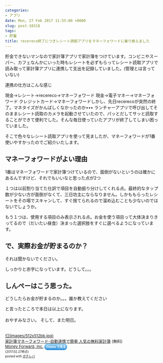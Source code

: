 ```yaml
---
categories:
- アプリ
date: Mon, 27 Feb 2017 11:55:00 +0000
slug: post-10318
tags:
- 貯蓄
title: recereco終了につきレシート読取アプリをマネーフォワードに乗り換えました
---
```


貯金できないマンなので家計簿アプリで家計簿をつけています。コンビニやスーパー、カフェなんかにいった時もレシートを必ずもらってレシート読取アプリで読み取って家計簿アプリに連携して支出を記録していました。(管理とは言っていない)

連携の仕方はこんな感じ

現金→レシート→recereco→マネーフォワード
現金→電子マネー→マネーフォワード
クレジットカード→マネーフォワード<!--more-->しかし、先日recerecoが突然の終了。マネタイズがかんばしくなかったのか••• ランチャーアプリで呼び出してそのままレシート読取のカメラを起動させていたので、パッとだしてサッと読取することができて便利でした。そんな毎日使っていたアプリが終了してしまい困っていました。

そこで色々なレシート読取アプリを使って見ましたが、マネーフォワードが1番使いやすかったのでご紹介いたします。

<h2>マネーフォワードがよい理由</h2>

1番はマネーフォワードで家計簿つけているので、面倒がないというのは確かにあるんですけど、それでもいいなと思った点が2つ

１つは以前割り当てた仕訳で項目を自動振り分けしてくれる点。最終的なタップ数が少ない方が面倒がなくて、三日坊主にならなりません。しかももらったレシートをその場でスキャンして、すぐ捨てられるので溜め込むことも少ないのではないでしょうか。

もう１つは、使用する項目のみ表示される点。お金を使う項目って大体決まりきってるので（だいたい昼食）決まった選択肢をすぐに選べるようになっています。

<h2>で、実際お金が貯まるのか？</h2>

それは聞かないでください。

しっかりと赤字になっています。どうして。。。



<h2>しんぺーはこう思った。</h2>

どうしたらお金が貯まるのか。。。誰か教えてください

と言ったところで本日は以上になります。<br><br>おやすみなさい。
そして、また明日。

<div class="pochireba" style="text-align:left;font-size:small;padding:20px 0;/zoom: 1;overflow: hidden;"><a href="https://itunes.apple.com/jp/app/%E5%AE%B6%E8%A8%88%E7%B0%BF%E3%83%9E%E3%83%8D%E3%83%BC%E3%83%95%E3%82%A9%E3%83%AF%E3%83%BC%E3%83%89-%E8%87%AA%E5%8B%95%E9%80%A3%E6%90%BA%E3%81%A7%E7%B0%A1%E5%8D%98-%E4%BA%BA%E6%B0%97%E3%81%AE%E7%84%A1%E6%96%99%E5%AE%B6%E8%A8%88%E7%B0%BF/id594145971?mt=8&uo=4&at=11ld5P" target="_blank" >![](images/512x512bb.jpg)</a><div class="pochi_info" style="text-align:left;/zoom: 1;overflow: hidden;"><div class="pochi_name"><a href="https://itunes.apple.com/jp/app/%E5%AE%B6%E8%A8%88%E7%B0%BF%E3%83%9E%E3%83%8D%E3%83%BC%E3%83%95%E3%82%A9%E3%83%AF%E3%83%BC%E3%83%89-%E8%87%AA%E5%8B%95%E9%80%A3%E6%90%BA%E3%81%A7%E7%B0%A1%E5%8D%98-%E4%BA%BA%E6%B0%97%E3%81%AE%E7%84%A1%E6%96%99%E5%AE%B6%E8%A8%88%E7%B0%BF/id594145971?mt=8&uo=4&at=11ld5P" target="_blank" >家計簿マネーフォワード-自動連携で簡単 人気の無料家計簿</a>&nbsp;(無料)</div><div class="pochi_seller"><a href="https://itunes.apple.com/jp/developer/money-forward-inc/id594145974?uo=4&at=11ld5P" target="_blank" >Money Forward, Inc.</a>&nbsp;<a href="https://itunes.apple.com/jp/app/%E5%AE%B6%E8%A8%88%E7%B0%BF%E3%83%9E%E3%83%8D%E3%83%BC%E3%83%95%E3%82%A9%E3%83%AF%E3%83%BC%E3%83%89-%E8%87%AA%E5%8B%95%E9%80%A3%E6%90%BA%E3%81%A7%E7%B0%A1%E5%8D%98-%E4%BA%BA%E6%B0%97%E3%81%AE%E7%84%A1%E6%96%99%E5%AE%B6%E8%A8%88%E7%B0%BF/id594145971?mt=8&uo=4&at=11ld5P" target="_blank" style="width:100px;color:#ffffff;background:#298CDA;font-size:10px;font-weight:bold;text-align:center;display:inline;text-decoration:none;border:0px;padding:5px;border-radius:10px;background:-moz-linear-gradient(rgba(85,182,237,0.5), rgba(41,140,218,1));background:-webkit-gradient(linear, 100% 0%, 100% 100%, from(rgba(85,182,237,0.5)), to(rgba(41,140,218,1)));white-space: nowrap;">iTunes で見る</a></div><div class="pochi_time" style="font-size:x-small;display:inline;">(2017.02.27時点)</div><div class="pochi_post" style="font-size:x-small;">posted with <a href="http://pochireba.com" rel="nofollow" target="_blank">ポチレバ</a></div></div><div class="booklink-footer" style="clear: left"></div></div>